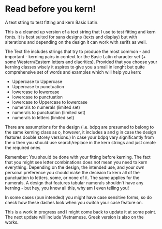 # Read before you kern!
A text string to test fitting and kern Basic Latin.

This is a cleaned up version of a text string that I use to test fitting and kern fonts. It is best suited for sans designs (texts and display) but with alterations and depending on the design it can work with serifs as well. 

The Text file includes strings that try to produce the most common - and important - kerning pairs in context for the Basic Latin character set (+ some Western/Eastern letters and diacritics). Provided that you choose your kerning classes wisely it aspires to give you a small in lenght but quite comprehensive set of words and examples which will help you kern:

- Uppercase to Uppercase
- Uppercase to punctuation
- lowercase to lowercase
- lowercase to punctuation 
- lowercase to Uppercase to lowercase
- numerals to numerals (limited set)
- numerals to punctuation (limited set)
- numerals to letters (limited set)

There are assumptions for the design (i.e. bdpq are presumed to belong to the same kerning class as o, however, it includes a and g in case the design features double storey versions.) In case your bdpq vary significantly from the o then you should use search/replace in the kern strings and just create the required ones. 

Remember: You should be done with your fitting before kerning. The fact that you might see letter combinations does not mean you need to kern everything. Depending on the design, the intended use, and your own personal preference you should make the decision to kern all of the punctuation to letters, some, or none of it. The same applies for the numerals. A design that features tabular numerals shouldn't have any kerning - but hey, you know all this, why am I even telling you!

In some cases (pun intended) you might have case sensitive forms, so do check how these dashes look when you switch your case feature on.

This is a work in progress and I might come back to update it at some point. The next update will include Vietnamese. Greek version is also on the works. 
